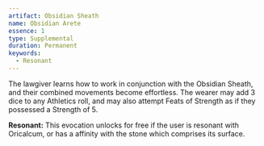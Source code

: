 ```yaml
---
artifact: Obsidian Sheath
name: Obsidian Arete
essence: 1
type: Supplemental
duration: Permanent
keywords:
  - Resonant
---
```


The lawgiver learns how to work in conjunction with the Obsidian Sheath, and their combined movements become effortless. The wearer may add 3 dice to any Athletics roll, and may also attempt Feats of Strength as if they possessed a Strength of 5.

**Resonant:** This evocation unlocks for free if the user is resonant with Oricalcum, or has a affinity with the stone which comprises its surface.
